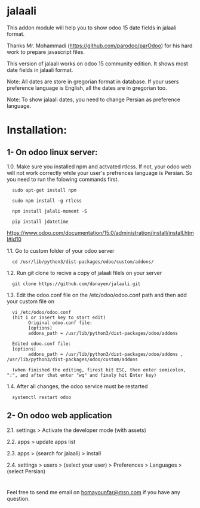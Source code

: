 # jalaali
This addon module will help you to show odoo 15 date fields in jalaali format.

Thanks Mr. Mohammadi (https://github.com/parodoo/parOdoo) for his hard work to prepare javascript files.

This version of jalaali works on odoo 15 community edition. It shows most date fields in jalaali format. 

Note: All dates are store in gregorian format in database. If your users preference language is English, all the dates are in gregorian too.

Note: To show jalaali dates, you need to change Persian as preference language.

# Installation:
## 1- On odoo linux server:
1.0. Make sure you installed npm and actvated rtlcss. If not, your odoo web will not work correctly while your user's prefrences language is Persian. So you need to run the folowing commands first.

      sudo apt-get install npm
      
      sudo npm install -g rtlcss
      
      npm install jalali-moment -S
      
      pip install jdatetime
      
https://www.odoo.com/documentation/15.0/administration/install/install.html#id10
      
      
1.1. Go to custom folder of your odoo server

      cd /usr/lib/python3/dist-packages/odoo/custom/addons/
      
1.2. Run git clone to recive a copy of jalaali filels on your server

      git clone https://github.com/danayen/jalaali.git
      
1.3. Edit the odoo.conf file on the /etc/odoo/odoo.conf path and then add your custom file on 
      
      vi /etc/odoo/odoo.conf
      (hit i or insert key to start edit)
            Original odoo.conf file:
            [options]
            addons_path = /usr/lib/python3/dist-packages/odoo/addons

      Edited odoo.conf file:
      [options]
            addons_path = /usr/lib/python3/dist-packages/odoo/addons , /usr/lib/python3/dist-packages/odoo/custom/addons
      
      (when finished the editing, firest hit ESC, then enter semicolon, ":", and after that enter "wq" and finaly hit Enter key)
      
1.4. After all changes, the odoo service must be restarted
      
      systemctl restart odoo

## 2- On odoo web application

  2.1. settings > Activate the developer mode (with assets)

  2.2. apps > update apps list

  2.3. apps > (search for jalaali) > install

  2.4. settings > users > (select your user) > Preferences > Languages > (select Persian)


#

 Feel free to send me email on homayounfar@msn.com if you have any question. 


